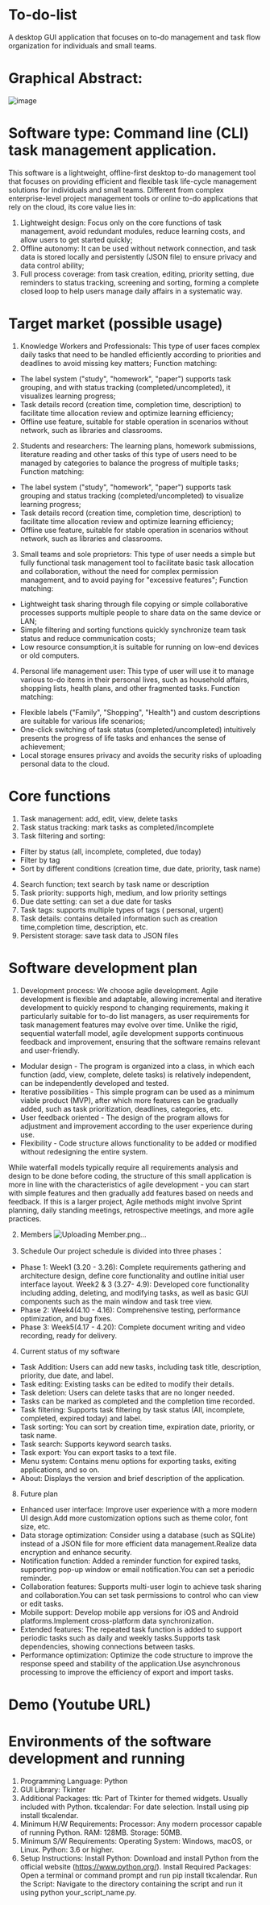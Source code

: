 # To-do-list
  A desktop GUI application that focuses on to-do management and task flow organization for individuals and small teams.
  
# Graphical Abstract:
![image](https://github.com/user-attachments/assets/13098e85-e0c6-4a4a-9dae-80b515ce9ba2)

# Software type: Command line (CLI) task management application.
   This software is a lightweight, offline-first desktop to-do management tool that focuses on providing efficient and flexible task life-cycle management solutions for individuals and small teams. Different from complex enterprise-level project management tools or online to-do applications that rely on the cloud, its core value lies in:
1. Lightweight design: Focus only on the core functions of task management, avoid redundant modules, reduce learning costs, and allow users to get started quickly; 
2. Offline autonomy: It can be used without network connection, and task data is stored locally and persistently (JSON file) to ensure privacy and data control ability;
3. Full process coverage: from task creation, editing, priority setting, due reminders to status tracking, screening and sorting, forming a complete closed loop to help users manage daily affairs in a systematic way.

# Target market (possible usage)
1. Knowledge Workers and Professionals: 
  This type of user faces complex daily tasks that need to be handled efficiently according to priorities and deadlines to avoid missing key matters;
  Function matching:
- The label system ("study", "homework", "paper") supports task grouping, and with status tracking (completed/uncompleted), it visualizes learning progress;
- Task details record (creation time, completion time, description) to facilitate time allocation review and optimize learning efficiency;
- Offline use feature, suitable for stable operation in scenarios without network, such as libraries and classrooms.
2. Students and researchers:
  The learning plans, homework submissions, literature reading and other tasks of this type of users need to be managed by categories to balance the progress of multiple tasks;
  Function matching:
- The label system ("study", "homework", "paper") supports task grouping and status tracking (completed/uncompleted) to visualize learning progress;
- Task details record (creation time, completion time, description) to facilitate time allocation review and optimize learning efficiency;
- Offline use feature, suitable for stable operation in scenarios without network, such as libraries and classrooms.
3. Small teams and sole proprietors:
  This type of user needs a simple but fully functional task management tool to facilitate basic task allocation and collaboration, without the need for complex permission management, and to avoid paying for "excessive features";
  Function matching:
- Lightweight task sharing through file copying or simple collaborative processes supports multiple people to share data on the same device or LAN;
- Simple filtering and sorting functions quickly synchronize team task status and reduce communication costs;
- Low resource consumption,it is suitable for running on low-end devices or old computers.
4. Personal life management user:
  This type of user will use it to manage various to-do items in their personal lives, such as household affairs, shopping lists, health plans, and other fragmented tasks.
  Function matching:
- Flexible labels ("Family", "Shopping", "Health") and custom descriptions are suitable for various life scenarios;
- One-click switching of task status (completed/uncompleted) intuitively presents the progress of life tasks and enhances the sense of achievement;
- Local storage ensures privacy and avoids the security risks of uploading personal data to the cloud.

# Core functions
1. Task management: add, edit, view, delete tasks
2. Task status tracking: mark tasks as completed/incomplete
3. Task filtering and sorting:
- Filter by status (all, incomplete, completed, due today)
- Filter by tag
- Sort by different conditions (creation time, due date, priority, task name)
4. Search function; text search by task name or description
5. Task priority: supports high, medium, and low priority settings
6. Due date setting: can set a due date for tasks
7. Task tags: supports multiple types of tags ( personal, urgent)
8. Task details: contains detailed information such as creation time,completion time, description, etc.
9. Persistent storage: save task data to JSON files

# Software development plan
1. Development process: We choose agile development.
  Agile development is flexible and adaptable, allowing incremental and iterative development to quickly respond to changing requirements, making it particularly suitable for to-do list managers, as user requirements for task management features may evolve over time. Unlike the rigid, sequential waterfall model, agile development supports continuous feedback and improvement, ensuring that the software remains relevant and user-friendly.
* Modular design - The program is organized into a class, in which each function (add, view, complete, delete tasks) is relatively independent, can be independently developed and tested.
* Iterative possibilities - This simple program can be used as a minimum viable product (MVP), after which more features can be gradually added, such as task prioritization, deadlines, categories, etc.
* User feedback oriented - The design of the program allows for adjustment and improvement according to the user experience during use.
* Flexibility - Code structure allows functionality to be added or modified without redesigning the entire system.
  
While waterfall models typically require all requirements analysis and design to be done before coding, the structure of this small application is more in line with the characteristics of agile development - you can start with simple features and then gradually add features based on needs and feedback.
If this is a larger project, Agile methods might involve Sprint planning, daily standing meetings, retrospective meetings, and more agile practices.

2. Members
![Uploading Member.png…]()

3. Schedule
Our project schedule is divided into three phases：
* Phase 1:
Week1 (3.20 - 3.26): 
Complete requirements gathering and architecture design, define core functionality and outline initial user interface layout.
Week2 & 3 (3.27- 4.9): 
Developed core functionality including adding, deleting, and modifying tasks, as well as basic GUI components such as the main window and task tree view.
* Phase 2: 
Week4(4.10 - 4.16): 
Comprehensive testing, performance optimization, and bug fixes.
* Phase 3:
Week5(4.17 - 4.20): 
Complete document writing and video recording, ready for delivery.
4. Current status of my software
- Task Addition: Users can add new tasks, including task title, description, priority, due date, and label.
- Task editing: Existing tasks can be edited to modify their details.
- Task deletion: Users can delete tasks that are no longer needed.
- Tasks can be marked as completed and the completion time recorded.
- Task filtering: Supports task filtering by task status (All, incomplete, completed, expired today) and label.
- Task sorting: You can sort by creation time, expiration date, priority, or task name.
- Task search: Supports keyword search tasks.
- Task export: You can export tasks to a text file.
- Menu system: Contains menu options for exporting tasks, exiting applications, and so on.
- About: Displays the version and brief description of the application.
8. Future plan
- Enhanced user interface:
Improve user experience with a more modern UI design.Add more customization options such as theme color, font size, etc.
- Data storage optimization:
Consider using a database (such as SQLite) instead of a JSON file for more efficient data management.Realize data encryption and enhance security.
- Notification function:
Added a reminder function for expired tasks, supporting pop-up window or email notification.You can set a periodic reminder.
- Collaboration features:
Supports multi-user login to achieve task sharing and collaboration.You can set task permissions to control who can view or edit tasks.
- Mobile support:
Develop mobile app versions for iOS and Android platforms.Implement cross-platform data synchronization.
- Extended features:
The repeated task function is added to support periodic tasks such as daily and weekly tasks.Supports task dependencies, showing connections between tasks.
- Performance optimization:
Optimize the code structure to improve the response speed and stability of the application.Use asynchronous processing to improve the efficiency of export and import tasks.

# Demo (Youtube URL)

# Environments of the software development and running
1. Programming Language: Python
2. GUI Library: Tkinter
3. Additional Packages:
ttk: Part of Tkinter for themed widgets.  Usually included with Python.
tkcalendar: For date selection.  Install using pip install tkcalendar.
4. Minimum H/W Requirements:
Processor: Any modern processor capable of running Python.
RAM: 128MB.
Storage: 50MB.
5. Minimum S/W Requirements:
Operating System: Windows, macOS, or Linux.
Python: 3.6 or higher.
6. Setup Instructions:
Install Python: Download and install Python from the official website (https://www.python.org/).
Install Required Packages: Open a terminal or command prompt and run pip install tkcalendar.
Run the Script: Navigate to the directory containing the script and run it using python your_script_name.py.
